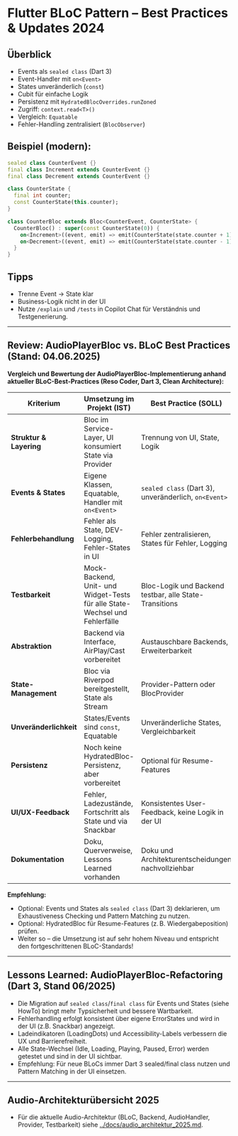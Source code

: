 # Flutter BLoC Pattern – Best Practices & Updates 2024

## Überblick
- Events als `sealed class` (Dart 3)
- Event-Handler mit `on<Event>`
- States unveränderlich (`const`)
- Cubit für einfache Logik
- Persistenz mit `HydratedBlocOverrides.runZoned`
- Zugriff: `context.read<T>()`
- Vergleich: `Equatable`
- Fehler-Handling zentralisiert (`BlocObserver`)

## Beispiel (modern):
```dart
sealed class CounterEvent {}
final class Increment extends CounterEvent {}
final class Decrement extends CounterEvent {}

class CounterState {
  final int counter;
  const CounterState(this.counter);
}

class CounterBloc extends Bloc<CounterEvent, CounterState> {
  CounterBloc() : super(const CounterState(0)) {
    on<Increment>((event, emit) => emit(CounterState(state.counter + 1)));
    on<Decrement>((event, emit) => emit(CounterState(state.counter - 1)));
  }
}
```

## Tipps
- Trenne Event → State klar
- Business-Logik nicht in der UI
- Nutze `/explain` und `/tests` in Copilot Chat für Verständnis und Testgenerierung.

---

## Review: AudioPlayerBloc vs. BLoC Best Practices (Stand: 04.06.2025)

**Vergleich und Bewertung der AudioPlayerBloc-Implementierung anhand aktueller BLoC-Best-Practices (Reso Coder, Dart 3, Clean Architecture):**

| Kriterium                | Umsetzung im Projekt (IST)                                                                 | Best Practice (SOLL)                                      | Bewertung      |
|--------------------------|-------------------------------------------------------------------------------------------|-----------------------------------------------------------|---------------|
| **Struktur & Layering**  | Bloc im Service-Layer, UI konsumiert State via Provider                                   | Trennung von UI, State, Logik                             | ✔️ Sehr gut    |
| **Events & States**      | Eigene Klassen, Equatable, Handler mit `on<Event>`                                        | `sealed class` (Dart 3), unveränderlich, `on<Event>`      | ✔️ Modern, kleine Optimierung möglich |
| **Fehlerbehandlung**     | Fehler als State, DEV-Logging, Fehler-States in UI                                        | Fehler zentralisieren, States für Fehler, Logging          | ✔️ Robust      |
| **Testbarkeit**          | Mock-Backend, Unit- und Widget-Tests für alle State-Wechsel und Fehlerfälle               | Bloc-Logik und Backend testbar, alle State-Transitions     | ✔️ Sehr gut    |
| **Abstraktion**          | Backend via Interface, AirPlay/Cast vorbereitet                                           | Austauschbare Backends, Erweiterbarkeit                    | ✔️ Vorbildlich |
| **State-Management**     | Bloc via Riverpod bereitgestellt, State als Stream                                        | Provider-Pattern oder BlocProvider                         | ✔️ Sehr gut    |
| **Unveränderlichkeit**   | States/Events sind `const`, Equatable                                                      | Unveränderliche States, Vergleichbarkeit                   | ✔️ Best Practice |
| **Persistenz**           | Noch keine HydratedBloc-Persistenz, aber vorbereitet                                      | Optional für Resume-Features                               | ⚠️ Optional    |
| **UI/UX-Feedback**       | Fehler, Ladezustände, Fortschritt als State und via Snackbar                              | Konsistentes User-Feedback, keine Logik in der UI          | ✔️ Sehr gut    |
| **Dokumentation**        | Doku, Querverweise, Lessons Learned vorhanden                                             | Doku und Architekturentscheidungen nachvollziehbar         | ✔️ Sehr gut    |

**Empfehlung:**
- Optional: Events und States als `sealed class` (Dart 3) deklarieren, um Exhaustiveness Checking und Pattern Matching zu nutzen.
- Optional: HydratedBloc für Resume-Features (z. B. Wiedergabeposition) prüfen.
- Weiter so – die Umsetzung ist auf sehr hohem Niveau und entspricht den fortgeschrittenen BLoC-Standards!

---

## Lessons Learned: AudioPlayerBloc-Refactoring (Dart 3, Stand 06/2025)
- Die Migration auf `sealed class`/`final class` für Events und States (siehe HowTo) bringt mehr Typsicherheit und bessere Wartbarkeit.
- Fehlerhandling erfolgt konsistent über eigene ErrorStates und wird in der UI (z.B. Snackbar) angezeigt.
- Ladeindikatoren (LoadingDots) und Accessibility-Labels verbessern die UX und Barrierefreiheit.
- Alle State-Wechsel (Idle, Loading, Playing, Paused, Error) werden getestet und sind in der UI sichtbar.
- Empfehlung: Für neue BLoCs immer Dart 3 sealed/final class nutzen und Pattern Matching in der UI einsetzen.

---

## Audio-Architekturübersicht 2025
- Für die aktuelle Audio-Architektur (BLoC, Backend, AudioHandler, Provider, Testbarkeit) siehe [../docs/audio_architektur_2025.md](../docs/audio_architektur_2025.md).
